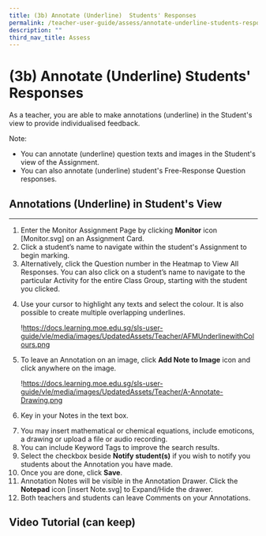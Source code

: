 ```yaml
---
title: (3b) Annotate (Underline)  Students' Responses
permalink: /teacher-user-guide/assess/annotate-underline-students-responses/
description: ""
third_nav_title: Assess
---
```

<h1 id="-3b-annotate-underline-students-responses">(3b) Annotate (Underline)  Students' Responses</h1>
<p>As a teacher, you are able to make annotations (underline) in the Student's view to provide individualised feedback.</p>
<p>Note:</p>
<ul>
<li>You can annotate (underline) question texts and images in the Student's view of the Assignment.</li>
<li>You can also annotate (underline) student's Free-Response Question responses.</li>
</ul>
<h2 id="-annotations-underline-in-student-s-view-"><strong>Annotations (Underline) in Student's View</strong></h2>
<hr>
<ol>
<li>Enter the Monitor Assignment Page by clicking <strong>Monitor</strong> icon [Monitor.svg] on an Assignment Card.</li>
<li>Click a student’s name to navigate within the student's Assignment to begin marking. </li>
<li>Alternatively, click the Question number in the Heatmap to View All Responses. You can also click on a student’s name to navigate to the particular Activity for the entire Class Group, starting with the student you clicked.</li>
<li><p>Use your cursor to highlight any texts and select the colour. It is also possible to create multiple overlapping underlines.</p>
<p> !<a href="https://docs.learning.moe.edu.sg/sls-user-guide/vle/media/images/UpdatedAssets/Teacher/AFMUnderlinewithColours.png">https://docs.learning.moe.edu.sg/sls-user-guide/vle/media/images/UpdatedAssets/Teacher/AFMUnderlinewithColours.png</a></p>
</li>
<li><p>To leave an Annotation on an image, click <strong>Add Note to Image</strong> icon and click anywhere on the image.</p>
<p> !<a href="https://docs.learning.moe.edu.sg/sls-user-guide/vle/media/images/UpdatedAssets/Teacher/A-Annotate-Drawing.png">https://docs.learning.moe.edu.sg/sls-user-guide/vle/media/images/UpdatedAssets/Teacher/A-Annotate-Drawing.png</a></p>
</li>
<li><p>Key in your Notes in the text box.</p>
</li>
<li>You may insert mathematical or chemical equations, include emoticons, a drawing or upload a file or audio recording.</li>
<li>You can include Keyword Tags to improve the search results.</li>
<li>Select the checkbox beside <strong>Notify student(s)</strong> if you wish to notify you students about the Annotation you have made.</li>
<li>Once you are done, click <strong>Save</strong>.</li>
<li>Annotation Notes will be visible in the Annotation Drawer. Click the <strong>Notepad</strong> icon [insert Note.svg] to Expand/Hide the drawer.</li>
<li>Both teachers and students can leave Comments on your Annotations.</li>
</ol>
<h2 id="-video-tutorial-can-keep-"><strong>Video Tutorial (can keep)</strong></h2>
